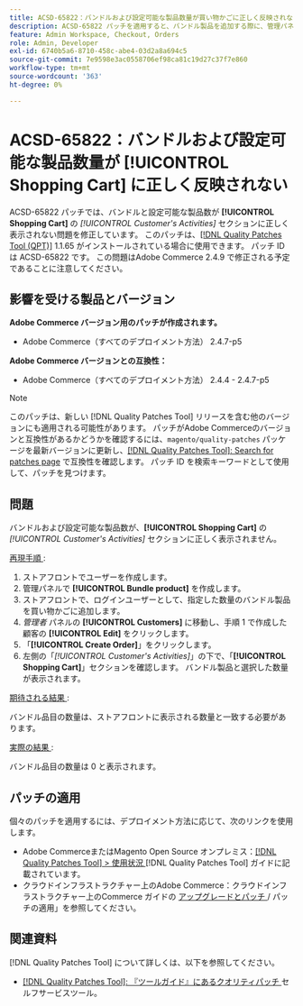```yaml
---
title: ACSD-65822：バンドルおよび設定可能な製品数量が買い物かごに正しく反映されない
description: ACSD-65822 パッチを適用すると、バンドル製品を追加する際に、管理パネルのカスタマーの買い物かごセクションに数量が 0 と表示されるAdobe Commerceの問題が修正されます。
feature: Admin Workspace, Checkout, Orders
role: Admin, Developer
exl-id: 6740b5a6-8710-458c-abe4-03d2a8a694c5
source-git-commit: 7e9598e3ac0558706ef98ca81c19d27c37f7e860
workflow-type: tm+mt
source-wordcount: '363'
ht-degree: 0%

---
```


# ACSD-65822：バンドルおよび設定可能な製品数量が [!UICONTROL Shopping Cart] に正しく反映されない

ACSD-65822 パッチでは、バンドルと設定可能な製品数が **[!UICONTROL Shopping Cart]** の *[!UICONTROL Customer's Activities]* セクションに正しく表示されない問題を修正しています。 このパッチは、[[!DNL Quality Patches Tool (QPT)]](/help/tools/quality-patches-tool/quality-patches-tool-to-self-serve-quality-patches.md) 1.1.65 がインストールされている場合に使用できます。 パッチ ID は ACSD-65822 です。 この問題はAdobe Commerce 2.4.9 で修正される予定であることに注意してください。

## 影響を受ける製品とバージョン

**Adobe Commerce バージョン用のパッチが作成されます。**

* Adobe Commerce（すべてのデプロイメント方法） 2.4.7-p5

**Adobe Commerce バージョンとの互換性：**

* Adobe Commerce（すべてのデプロイメント方法） 2.4.4 - 2.4.7-p5

>[!NOTE]
>
>このパッチは、新しい [!DNL Quality Patches Tool] リリースを含む他のバージョンにも適用される可能性があります。 パッチがAdobe Commerceのバージョンと互換性があるかどうかを確認するには、`magento/quality-patches` パッケージを最新バージョンに更新し、[[!DNL Quality Patches Tool]: Search for patches page](https://experienceleague.adobe.com/tools/commerce-quality-patches/index.html) で互換性を確認します。 パッチ ID を検索キーワードとして使用して、パッチを見つけます。

## 問題

バンドルおよび設定可能な製品数が、**[!UICONTROL Shopping Cart]** の *[!UICONTROL Customer's Activities]* セクションに正しく表示されません。

<u> 再現手順 </u>:

1. ストアフロントでユーザーを作成します。
2. 管理パネルで **[!UICONTROL Bundle product]** を作成します。
3. ストアフロントで、ログインユーザーとして、指定した数量のバンドル製品を買い物かごに追加します。
4. *管理者* パネルの **[!UICONTROL Customers]** に移動し、手順 1 で作成した顧客の **[!UICONTROL Edit]** をクリックします。
5. 「**[!UICONTROL Create Order]**」をクリックします。
6. 左側の「*[!UICONTROL Customer's Activities]*」の下で、「**[!UICONTROL Shopping Cart]**」セクションを確認します。 バンドル製品と選択した数量が表示されます。

<u> 期待される結果 </u>:

バンドル品目の数量は、ストアフロントに表示される数量と一致する必要があります。

<u> 実際の結果 </u>:

バンドル品目の数量は 0 と表示されます。

## パッチの適用

個々のパッチを適用するには、デプロイメント方法に応じて、次のリンクを使用します。

* Adobe CommerceまたはMagento Open Source オンプレミス：[[!DNL Quality Patches Tool] > 使用状況 ](/help/tools/quality-patches-tool/usage.md) [!DNL Quality Patches Tool] ガイドに記載されています。
* クラウドインフラストラクチャー上のAdobe Commerce：クラウドインフラストラクチャー上のCommerce ガイドの [ アップグレードとパッチ ](https://experienceleague.adobe.com/docs/commerce-cloud-service/user-guide/develop/upgrade/apply-patches.html)/ パッチの適用」を参照してください。

## 関連資料

[!DNL Quality Patches Tool] について詳しくは、以下を参照してください。

* [[!DNL Quality Patches Tool]: 『ツールガイド』にあるクオリティパッチ ](/help/tools/quality-patches-tool/quality-patches-tool-to-self-serve-quality-patches.md) セルフサービスツール。

